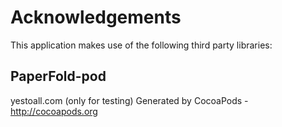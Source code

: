 # Acknowledgements
This application makes use of the following third party libraries:

## PaperFold-pod

yestoall.com (only for testing)
Generated by CocoaPods - http://cocoapods.org
